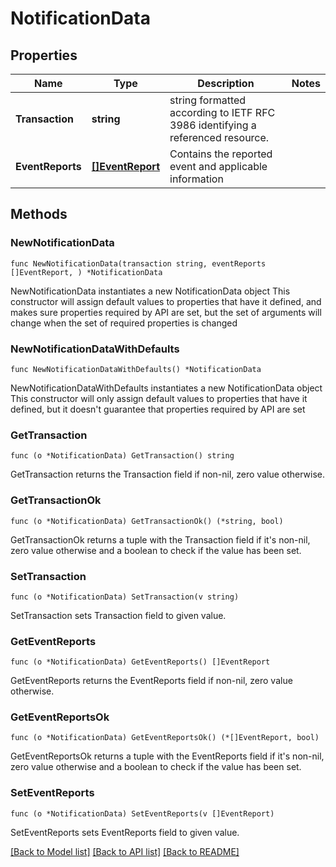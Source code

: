 # NotificationData

## Properties

Name | Type | Description | Notes
------------ | ------------- | ------------- | -------------
**Transaction** | **string** | string formatted according to IETF RFC 3986 identifying a referenced resource. | 
**EventReports** | [**[]EventReport**](EventReport.md) | Contains the reported event and applicable information | 

## Methods

### NewNotificationData

`func NewNotificationData(transaction string, eventReports []EventReport, ) *NotificationData`

NewNotificationData instantiates a new NotificationData object
This constructor will assign default values to properties that have it defined,
and makes sure properties required by API are set, but the set of arguments
will change when the set of required properties is changed

### NewNotificationDataWithDefaults

`func NewNotificationDataWithDefaults() *NotificationData`

NewNotificationDataWithDefaults instantiates a new NotificationData object
This constructor will only assign default values to properties that have it defined,
but it doesn't guarantee that properties required by API are set

### GetTransaction

`func (o *NotificationData) GetTransaction() string`

GetTransaction returns the Transaction field if non-nil, zero value otherwise.

### GetTransactionOk

`func (o *NotificationData) GetTransactionOk() (*string, bool)`

GetTransactionOk returns a tuple with the Transaction field if it's non-nil, zero value otherwise
and a boolean to check if the value has been set.

### SetTransaction

`func (o *NotificationData) SetTransaction(v string)`

SetTransaction sets Transaction field to given value.


### GetEventReports

`func (o *NotificationData) GetEventReports() []EventReport`

GetEventReports returns the EventReports field if non-nil, zero value otherwise.

### GetEventReportsOk

`func (o *NotificationData) GetEventReportsOk() (*[]EventReport, bool)`

GetEventReportsOk returns a tuple with the EventReports field if it's non-nil, zero value otherwise
and a boolean to check if the value has been set.

### SetEventReports

`func (o *NotificationData) SetEventReports(v []EventReport)`

SetEventReports sets EventReports field to given value.



[[Back to Model list]](../README.md#documentation-for-models) [[Back to API list]](../README.md#documentation-for-api-endpoints) [[Back to README]](../README.md)


